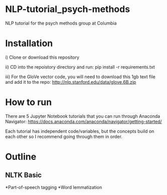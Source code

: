 # NLP-tutorial_psych-methods
NLP tutorial for the psych methods group at Columbia

# Installation

i) Clone or download this repository

ii) CD into the repoistory directory and run: pip install -r requirements.txt

iii) For the GloVe vector code, you will need to download this 1gb text file and add it to the repo: http://nlp.stanford.edu/data/glove.6B.zip


# How to run

There are 5 Jupyter Notebook tutorials that you can run through Anaconda Navigator:   https://docs.anaconda.com/anaconda/navigator/getting-started/

Each tutorial has independent code/variables, but the concepts build on each other so I recommend going through them in order. 


# Outline

## NLTK Basic

*Part-of-speech tagging
*Word lemmatization

